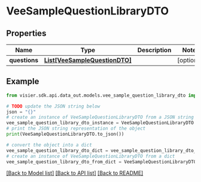 # VeeSampleQuestionLibraryDTO


## Properties

Name | Type | Description | Notes
------------ | ------------- | ------------- | -------------
**questions** | [**List[VeeSampleQuestionDTO]**](VeeSampleQuestionDTO.md) |  | [optional] 

## Example

```python
from visier.sdk.api.data_out.models.vee_sample_question_library_dto import VeeSampleQuestionLibraryDTO

# TODO update the JSON string below
json = "{}"
# create an instance of VeeSampleQuestionLibraryDTO from a JSON string
vee_sample_question_library_dto_instance = VeeSampleQuestionLibraryDTO.from_json(json)
# print the JSON string representation of the object
print(VeeSampleQuestionLibraryDTO.to_json())

# convert the object into a dict
vee_sample_question_library_dto_dict = vee_sample_question_library_dto_instance.to_dict()
# create an instance of VeeSampleQuestionLibraryDTO from a dict
vee_sample_question_library_dto_from_dict = VeeSampleQuestionLibraryDTO.from_dict(vee_sample_question_library_dto_dict)
```
[[Back to Model list]](../README.md#documentation-for-models) [[Back to API list]](../README.md#documentation-for-api-endpoints) [[Back to README]](../README.md)


